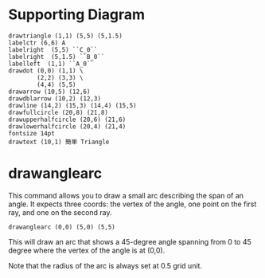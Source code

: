 # Supporting Diagram


```diagram
drawtriangle (1,1) (5,5) (5,1.5)
labelctr (6,6) A
labelright  (5,5) ``C_0``
labelright  (5,1.5) ``B_0``
labelleft  (1,1) ``A_0``
drawdot (0,0) (1,1) \
        (2,2) (3,3) \
        (4,4) (5,5) 
drawarrow (10,5) (12,6)
drawdblarrow (10,2) (12,3)
drawline (14,2) (15,3) (14,4) (15,5)
drawfullcircle (20,8) (21,8)
drawupperhalfcircle (20,6) (21,6)
drawlowerhalfcircle (20,4) (21,4)
fontsize 14pt
drawtext (10,1) 簡単 Triangle
```

# drawanglearc

This command allows you to draw a small arc describing the span of an angle.
It expects three coords: the vertex of the angle, one point on the first ray,
and one on the second ray. 

    drawanglearc (0,0) (5,0) (5,5) 

This will draw an arc that shows a 45-degree angle spanning from 0 to 45 degree
where the vertex of the angle is at (0,0).

Note that the radius of the arc is always set at 0.5 grid unit. 


